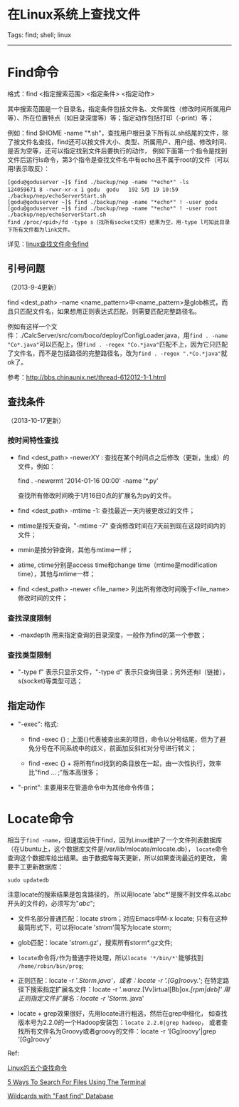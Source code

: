 # 在Linux系统上查找文件
Tags: find; shell; linux

------

# Find命令

格式：find <指定搜索范围> <指定条件> <指定动作> 

其中搜索范围是一个目录名，指定条件包括文件名、文件属性（修改时间所属用户等）、所在位置特点（如目录深度等）等；指定动作包括打印（-print）等； 

例如：find $HOME -name "*.sh"，查找用户根目录下所有以.sh结尾的文件，除了按文件名查找，find还可以按文件大小、类型、所属用户、用户组、修改时间、是否为空等，还可以指定找到文件后要执行的动作， 例如下面第一个指令是找到文件后运行ls命令，第3个指令是查找文件名中有echo且不属于root的文件（可以用!表示取反）：

    [godu@goduserver ~]$ find ./backup/nep -name "*echo*" -ls
    124059671 8 -rwxr-xr-x 1 godu  godu   192 5月 19 10:59 ./backup/nep/echoServerStart.sh
    [godu@goduserver ~]$ find ./backup/nep -name "*echo*" ! -user godu 
    [godu@goduserver ~]$ find ./backup/nep -name "*echo*" ! -user root 
    ./backup/nep/echoServerStart.sh
    find /proc/<pid>/fd -type s（找所有socket文件）结果为空，用-type l可知此目录下所有文件都为link文件。 

详见：[linux查找文件命令find](http://blog.csdn.net/ydfok/article/details/1486451)

## 引号问题

（2013-9-4更新）

find <dest_path> -name <name_pattern>中<name_pattern>是glob格式，而且只匹配文件名，如果想用正则表达式匹配，则需要匹配完整路径名。

例如有这样一个文件：./CalcServer/src/com/boco/deploy/ConfigLoader.java，用`find . -name "Co*.java"`可以匹配上，但`find . -regex "Co.*java"`匹配不上，因为它只匹配了文件名，而不是包括路径的完整路径名，改为`find . -regex ".*Co.*java"`就ok了。

参考：http://bbs.chinaunix.net/thread-612012-1-1.html

## 查找条件

（2013-10-17更新）

### 按时间特性查找

* find <dest_path> -newerXY <time-expr>: 查找在某个时间点之后修改（更新，生成）的文件，例如：

    find . -newermt '2014-01-16 00:00' -name '*.py'

  查找所有修改时间晚于1月16日0点的扩展名为py的文件。

* find <dest_path> -mtime -1: 查找最近一天内被更改过的文件；

* mtime是按天查询，"-mtime -7" 查询修改时间在7天前到现在这段时间内的文件；

* mmin是按分钟查询，其他与mtime一样；

* atime, ctime分别是access time和change time（mtime是modification time），其他与mtime一样；

* find <dest_path> -newer <file_name> 列出所有修改时间晚于<file_name>修改时间的文件；

### 查找深度限制

* -maxdepth <n> 用来指定查询的目录深度，一般作为find的第一个参数；

### 查找类型限制

* "-type f" 表示只显示文件，"-type d" 表示只查询目录；另外还有l（链接），s(socket)等类型可选；

## 指定动作

* "-exec": 格式:

    + find <path> <criterion> -exec <command> {} \;
      上面{}代表被查出来的项目，<command>命令以分号结尾，但为了避免分号在不同系统中的歧义，前面加反斜杠对分号进行转义；

    + find <path> <criterion> -exec <command> {} +
      将所有find找到的条目放在一起，由<command>一次性执行，效率比"find ... \;"版本高很多；

* "-print": 主要用来在管道命令中为其他命令传值；

# Locate命令

相当于`find -name`，但速度远快于find，因为Linux维护了一个文件列表数据库
（在Ubuntu上，这个数据库文件是/var/lib/mlocate/mlocate.db），
`locate`命令查询这个数据库给出结果。由于数据库每天更新，所以如果查询最近的更改，
需要手工更新数据库：

    sudo updatedb

注意locate的搜索结果是包含路径的，
所以用locate 'abc*'是搜不到文件名以abc开头的文件的，必须写为"*abc*";

* 文件名部分普通匹配：locate strom；对应Emacs中M-x locate;
  只有在这种最简形式下，可以将locate '*strom*'简写为locate storm;

* glob匹配：locate '*strom*.gz'，搜索所有storm*.gz文件;

* `locate`命令将`/`作为普通字符处理，所以`locate '*/bin/*'`能够找到
  `/home/robin/bin/prog`;

* 正则匹配：locate -r '.*Storm.*java'，或者：locate -r '.*[Gg]roovy.*';
    在特定路径下搜索指定扩展名文件：locate -r '.*warez.*[Vv]irtual[Bb]ox.*[rpm|deb]'
    用正则指定文件扩展名：locate -r 'Storm.*\.java'

* locate + grep效果很好，先用locate进行粗选，然后在grep中细化，
  如查找版本号为2.2.0的一个Hadoop安装包：`locate 2.2.0|grep hadoop`，
  或者查找所有文件名为Groovy或者groovy的文件：locate -r '[Gg]roovy'|grep '[Gg]roovy'

Ref:

[Linux的五个查找命令](http://www.kuqin.com/linux/20091009/70532.html)

[5 Ways To Search For Files Using The Terminal](http://www.linuxhaxor.net/5-ways-to-search-for-files-using-the-terminal-in-linux/)

[Wildcards with "Fast find" Database](http://docstore.mik.ua/orelly/unix3/upt/ch09_19.htm)
